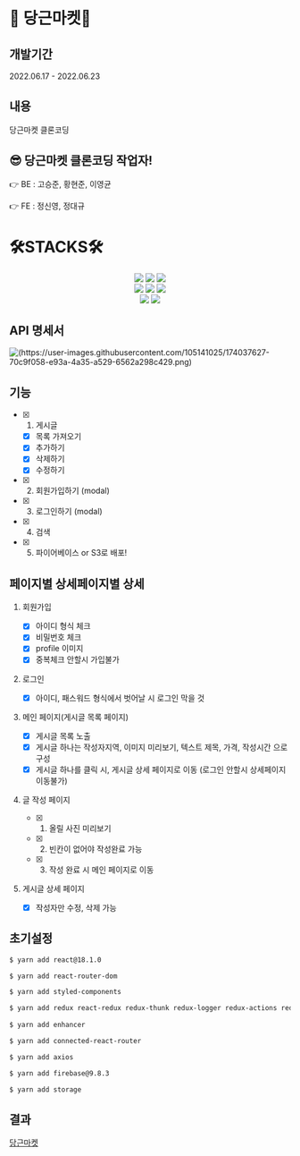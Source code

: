 # 🥕 당근마켓🥕

## 개발기간

2022.06.17 - 2022.06.23


## 내용
당근마켓 클론코딩

## 😎 당근마켓 클론코딩 작업자!

👉 BE : 고승준, 황현준, 이영균

👉 FE : 정신영, 정대규


<div><h1>🛠STACKS🛠</h1></div>   
<div align=center> 
  <img src="https://img.shields.io/badge/html5-E34F26?style=for-the-badge&logo=html5&logoColor=white"> 
  <img src="https://img.shields.io/badge/css-1572B6?style=for-the-badge&logo=css3&logoColor=white"> 
  <img src="https://img.shields.io/badge/javascript-F7DF1E?style=for-the-badge&logo=javascript&logoColor=black"> 
  <br>
  <img src="https://img.shields.io/badge/firebase-FFCA28?style=for-the-badge&logo=firebase&logoColor=white">
  <img src="https://img.shields.io/badge/react-61DAFB?style=for-the-badge&logo=react&logoColor=black">   
  <img src="https://img.shields.io/badge/redux-764ABC?style=for-the-badge&logo=redux&logoColor=purple">   
  <br>
  <img src="https://img.shields.io/badge/styledcomponents-DB7093?style=for-the-badge&logo=styledcomponents&logoColor=pink">   
  <img src="https://img.shields.io/badge/amazons3-569A31?style=for-the-badge&logo=amazons3&logoColor=green">     
</div>



## API 명세서


![(https://user-images.githubusercontent.com/105141025/174037627-70c9f058-e93a-4a35-a529-6562a298c429.png)](https://www.notion.so/5-e46792f114dc498298c40eb3b76d544f)



## 기능

- [x] 1. 게시글
  - [x] 목록 가져오기
  - [x] 추가하기
  - [x] 삭제하기
  - [x] 수정하기
- [x] 2. 회원가입하기 (modal)
- [x] 3. 로그인하기 (modal)
- [x] 4. 검색
- [x] 5. 파이어베이스 or S3로 배포!



## 페이지별 상세페이지별 상세

1. 회원가입

   - [x] 아이디 형식 체크
   - [x] 비밀번호 체크
   - [x] profile 이미지
   - [x] 중복체크 안할시 가입불가

2. 로그인

   - [x] 아이디, 패스워드 형식에서 벗어날 시 로그인 막을 것

3. 메인 페이지(게시글 목록 페이지)

   - [x] 게시글 목록 노출
   - [x] 게시글 하나는 작성자지역, 이미지 미리보기, 텍스트 제목, 가격, 작성시간 으로 구성
   - [x] 게시글 하나를 클릭 시, 게시글 상세 페이지로 이동 (로그인 안할시 상세페이지 이동불가)

4. 글 작성 페이지

   - [x] 1. 올릴 사진 미리보기
   - [x] 2. 빈칸이 없어야 작성완료 가능
   - [x] 3. 작성 완료 시 메인 페이지로 이동

5. 게시글 상세 페이지

   - [x] 작성자만 수정, 삭제 가능



## 초기설정

```bash
$ yarn add react@18.1.0

$ yarn add react-router-dom

$ yarn add styled-components

$ yarn add redux react-redux redux-thunk redux-logger redux-actions redux-devtools-extension
 
$ yarn add enhancer

$ yarn add connected-react-router

$ yarn add axios

$ yarn add firebase@9.8.3

$ yarn add storage
```

## 결과

[당근마켓]([http://dictionarytest1.s3-website.ap-northeast-2.amazonaws.com/])
